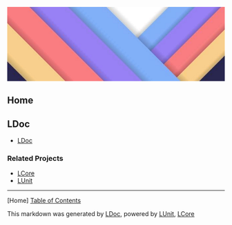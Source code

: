 ![](LDoc/Content/LDoc-banner-large.png "")

## Home

## LDoc

 - [LDoc](LDoc/LDoc.md)

### Related Projects
- [LCore](https://github.com/CodeSingularity/LCore) 
- [LUnit](https://github.com/CodeSingularity/LUnit) 



---

[Home] [Table of Contents](TableOfContents.md)

This markdown was generated by [LDoc](https://github.com/CodeSingularity/LDoc), powered by [LUnit](https://github.com/CodeSingularity/LUnit), [LCore](https://github.com/CodeSingularity/LCore)
